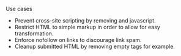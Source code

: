 ﻿
Use cases
 - Prevent cross-site scripting by removing and javascript.
 - Restrict HTML to simple markup in order to allow for easy transformation.
 - Enforce nofollow on links to discourage link spam.
 - Cleanup submitted HTML by removing empty tags for example.